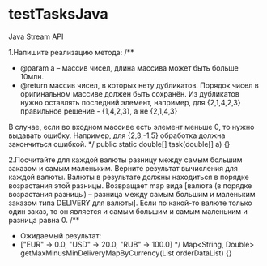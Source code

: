 # testTasksJava
Java Stream API

1.Напишите реализацию метода:
/**
 * @param a – массив чисел, длина массива может быть больше 10млн.
 * @return массив чисел, в которых нeту дубликатов. Порядок чисел в оригинальном массиве должен быть сохранён. Из дубликатов нужно оставлять последний элемент, например, для {2,1,4,2,3} правильное решение - {1,4,2,3}, а не {2,1,4,3}

В случае, если во входном массиве есть элемент меньше 0, то нужно выдавать ошибку.
Например, для {2,3,-1,5} обработка должна закончиться ошибкой.
 */
public static double[] task(double[] a) {}

2.Посчитайте для каждой валюты разницу между самым большим заказом и самым маленьким. Верните результат вычисления для каждой валюты. Валюты в результате должны находиться в порядке возрастания этой разницы. 
Возвращает map вида [валюта (в порядке возрастания разницы) – разница между самым большим и маленьким заказом типа DELIVERY для валюты].
Если по какой-то валюте только один заказ, то он является и самым большим и самым маленьким и разница равна 0.
/**
 * Ожидаемый результат:
 * ["EUR" -> 0.0, "USD" -> 20.0, "RUB" -> 100.0]
 */
Map<String, Double> getMaxMinusMinDeliveryMapByCurrency(List<OrderData> orderDataList) {}
